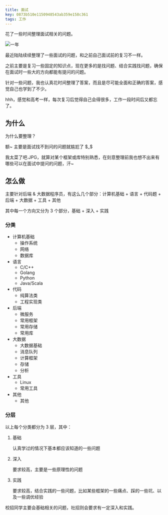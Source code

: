 ```yaml
---
title: 面试
key: 0873b510e1150948543ab359e158c361
tags: 工作
---
```


花了一些时间整理面试相关的问题。

![一年](http://118.24.108.205:8086/pic/blog/ditou.jpg)

<!--more-->

最近陆陆续续整理了一些面试的问题，和之前自己面试前的复习不一样。

之前主要是复习一些固定的知识点，现在更多的是找问题、结合实践找问题，确保在面试时一些大的方向都能有提问的问题。

针对一些问题，我也认真花时间整理了答案，而且是尽可能全面和正确的答案，感觉自己也学到了不少。

hhh，感觉和高考一样，每次复习后觉得自己会得很多，工作一段时间后又都忘了。

## 为什么

为什么要整理？

额~ 主要是面试找不到问的问题就尴尬了 \$_\$

我太菜了吧.JPG，就算对某个框架或库特别熟悉，在刻意整理前我也想不出来有哪些可以在面试中提问的问题，汗~

## 怎么做

主要针对后端 & 大数据程序员，有这么几个部分：计算机基础 + 语言 + 代码题 + 后端 + 大数据 + 工具 + 其他

其中每一个方向又分为 3 个部分，基础 + 深入 + 实践

### 分类

- 计算机基础
  - 操作系统
  - 网络
  - 数据库
- 语言
  - C/C++
  - Golang
  - Python
  - Java/Scala
- 代码
  - 纯算法类
  - 工程实现类
- 后端
  - 微服务
  - 常用框架
  - 常用存储
  - 常用库
- 大数据
  - 大数据基础
  - 消息队列
  - 计算框架
  - 存储
  - 分析
- 工具
  - Linux
  - 常用工具
- 其他
  - 其他

### 分层

以上每个分类都分为 3 层，其中：

1. 基础

   认真学过的情况下基本都应该知道的一些问题

2. 深入

   要求较高，主要是一些原理性的问题

3. 实践

   要求较高，结合实践的一些问题，比如某些框架的一些痛点、踩的一些坑、以及一些调优经验

校招同学主要会基础相关的问题，社招则会要求有一定深入和实践。

